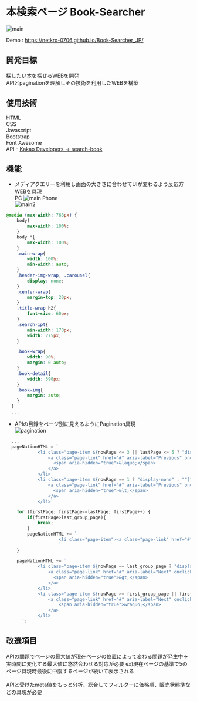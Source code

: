 # 本検索ページ Book-Searcher
![main](https://user-images.githubusercontent.com/74494210/167297159-79021dbc-5747-446f-be45-ea2550073f99.png)

Demo : https://netkro-0706.github.io/Book-Searcher_JP/

## 開発目標  
探したい本を探せるWEBを開発  
APIとpaginationを理解しその技術を利用したWEBを構築

## 使用技術
HTML  
CSS  
Javascript  
Bootstrap  
Font Awesome  
API - [Kakao Developers -> search-book](https://developers.kakao.com/docs/latest/ko/daum-search/dev-guide#search-book)

## 機能
+ メディアクエリーを利用し画面の大きさに合わせてUIが変わるよう反応方WEBを具現  
  PC 
  ![main](https://user-images.githubusercontent.com/74494210/167297570-56b920c1-8a85-4c04-b740-bda39a2bc924.png)
  Phone  
  ![main2](https://user-images.githubusercontent.com/74494210/167297573-39e67b0b-138c-4aa1-b802-60be7cb79054.png)

```css
@media (max-width: 768px) {
    body{
        max-width: 100%;
    }
    body *{
        max-width: 100%;
    }
    .main-wrap{
        width: 100%;
        min-width: auto;
    }
    .header-img-wrap, .carousel{
        display: none;
    }
    .center-wrap{
        margin-top: 20px;
    }
    .title-wrap h2{
        font-size: 60px;
    }
    .search-ipt{
        min-width: 170px;
        width: 275px;
    }

    .book-wrap{
        width: 90%;
        margin: 0 auto;
    }
    .book-detail{
        width: 590px;
    }
    .book-img{
        margin: auto;
    }
  }
  ...
```
+ APIの目録をページ別に見えるようにPagination具現  
  ![pagination](https://user-images.githubusercontent.com/74494210/162561173-5d24f6bf-eefa-4c37-8cf7-a2b494088231.png)

```javascript
  ...
  pageNationHTML = `
            <li class="page-item ${nowPage <= 3 || lastPage <= 5 ? "display-none" : ""}">
                <a class="page-link" href="#" aria-label="Previous" onclick="pageMove(1)">
                  <span aria-hidden="true">&laquo;</span>
                </a>
            </li>
            <li class="page-item ${nowPage == 1 ? "display-none" : ""}">
                <a class="page-link" href="#" aria-label="Previous" onclick="pageMove(page-1)">
                  <span aria-hidden="true">&lt;</span>
                </a>
            </li>`

    for (firstPage; firstPage<=lastPage; firstPage++) {
        if(firstPage>last_group_page){
            break;
        }
        pageNationHTML += `
                    <li class="page-item"><a class="page-link" href="#" onclick="pageMove(${firstPage})">${firstPage}</a></li>
                    `
    }

    pageNationHTML += `
            <li class="page-item ${nowPage == last_group_page ? "display-none" : ""}">
                <a class="page-link" href="#" aria-label="Next" onclick="pageMove(page+1)">
                  <span aria-hidden="true">&gt;</span>
                </a>
            </li>
            <li class="page-item ${nowPage >= first_group_page || firstPage == 1 ? "display-none" : ""}">
                <a class="page-link" href="#" aria-label="Next" onclick="pageMove(${last_group_page})">
                    <span aria-hidden="true">&raquo;</span>
                </a>
            </li>
      `;
```

## 改選項目
APIの問題でページの最大値が現在ページの位置によって変わる問題が発生中->実時間に変化する最大値に悠然合わせる対応が必要
 ex)現在ページの基準で5のページ具現時最後に中腹するページが続いて表示される
<br/><br/>APIと受けたmeta値をもっと分析、総合してフィルターに価格順、販売状態準などの具現が必要
